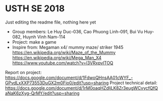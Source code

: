 # USTH SE 2018 
Just editing the readme file, nothing here yet

- Group members: Le Huy Duc-036, Cao Phuong Linh-091, Bui Vu Huy-082, Huynh Vinh Nam-114
- Project: make a game
- Inspire from: Megaman x4/ mummy maze/ striker 1945
https://en.wikipedia.org/wiki/Maze_of_the_Mummy
https://en.wikipedia.org/wiki/Mega_Man_X4
https://www.youtube.com/watch?v=l3VRxpvlTOQ

Report on project: https://docs.google.com/document/d/1FdwoQHnsAA01cWYF_-GPvdLxXXP73553DuGX2m0Fio0/edit?usp=sharing
Project technical detail: https://docs.google.com/document/d/1rM0oaqHZdljLK8Zr3eugWCvycfQfQaNaK6zXyg-QrMY/edit?usp=sharing
